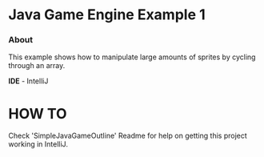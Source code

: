 # Java Game Engine Example 1

### About
This example shows how to manipulate large amounts of sprites by cycling through an array.

**IDE** - IntelliJ

# **HOW TO**
Check 'SimpleJavaGameOutline' Readme for help on getting this project working in IntelliJ.
